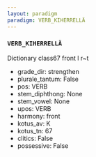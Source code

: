 ```yaml
---
layout: paradigm
paradigm: VERB_KIHERRELLÄ
---
```

### ` VERB_KIHERRELLÄ `

Dictionary class67 front l r~t
* grade_dir: strengthen
* plurale_tantum: False
* pos: VERB
* stem_diphthong: None
* stem_vowel: None
* upos: VERB
* harmony: front
* kotus_av: K
* kotus_tn: 67
* clitics: False
* possessive: False
